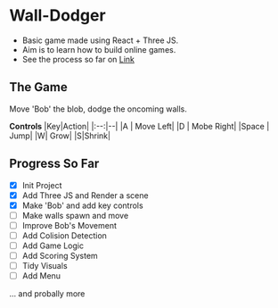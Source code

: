 # Wall-Dodger
- Basic game made using React + Three JS.
- Aim is to learn how to build online games.
- See the process so far on [Link](https://aap9002.github.io/Wall-Dodger/)

## The Game
Move 'Bob' the blob, dodge the oncoming walls.

**Controls**
|Key|Action|
|:--:|--|
|A | Move Left|
|D | Mobe Right|
|Space | Jump|
|W| Grow|
|S|Shrink|

## Progress So Far
- [X] Init Project
- [X] Add Three JS and Render a scene
- [X] Make 'Bob' and add key controls
- [ ] Make walls spawn and move
- [ ] Improve Bob's Movement
- [ ] Add Colision Detection
- [ ] Add Game Logic
- [ ] Add Scoring System
- [ ] Tidy Visuals
- [ ] Add Menu

... and probally more
